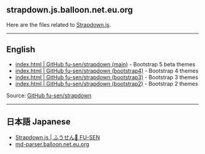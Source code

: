## strapdown.js.balloon.net.eu.org

Here are the files related to [Strapdown.js](http://strapdownjs.com/).

___

## English

- [index.html | GitHub fu-sen/strapdown (main)](https://strapdown.js.balloon.net.eu.org/5) - Bootstrap 5 beta themes
- [index.html | GitHub fu-sen/strapdown (bootstrap4)](https://strapdown.js.balloon.net.eu.org/4) - Bootstrap 4 themes
- [index.html | GitHub fu-sen/strapdown (bootstrap3)](https://strapdown.js.balloon.net.eu.org/3) - Bootstrap 3 themes
- [index.html | GitHub fu-sen/strapdown (bootstrap2)](https://strapdown.js.balloon.net.eu.org/2) - Bootstrap 2 themes

Source: [GitHub fu-sen/strapdown](https://github.com/fu-sen/strapdown)

___

## 日本語 Japanese

- [Strapdown.js | ふうせん🎈 FU-SEN](https://balloon.asia/strapdown.js/)
- [md-parser.balloon.net.eu.org](https://md-parser.balloon.net.eu.org/)
